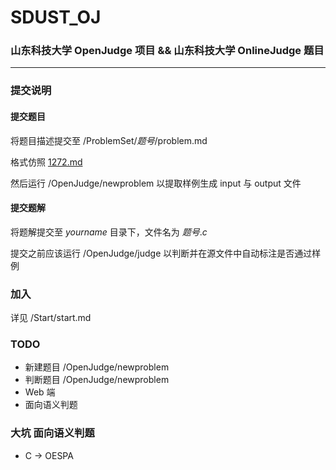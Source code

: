 # SDUST_OJ
### 山东科技大学 OpenJudge 项目 && 山东科技大学 OnlineJudge 题目
---
### 提交说明

#### 提交题目
将题目描述提交至  /ProblemSet/*题号*/problem.md

格式仿照 [1272.md](https://github.com/Si-Huan/OpenJudge/blob/master/ProblemSet/1272/problem.md)

然后运行 /OpenJudge/newproblem 以提取样例生成 input 与 output 文件

#### 提交题解
将题解提交至 *yourname* 目录下，文件名为 *题号*.*c*

提交之前应该运行 /OpenJudge/judge 以判断并在源文件中自动标注是否通过样例

### 加入
详见 /Start/start.md

### TODO
+ 新建题目 /OpenJudge/newproblem
+ 判断题目 /OpenJudge/newproblem
+ Web 端
+ 面向语义判题

### 大坑 面向语义判题
+ C -> OESPA
